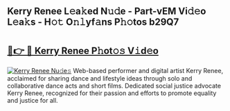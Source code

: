 ## Kerry Renee L𝚎a𝚔ed N𝚞𝚍e - Part-vEM Vi𝚍𝚎o L𝚎a𝚔s - H𝚘𝚝 O𝚗𝚕yf𝚊ns P𝚑𝚘tos b29Q7

# <h2><a href="http://kfeksmu.oniu.top/?m=Kerry+Renee">🔗👉 🔴 Kerry Renee P𝚑ot𝚘𝚜 V𝚒d𝚎o</a></h2>

[![Kerry Renee Nu𝚍e𝚜](https://i.imgur.com/0qMVB7G.gif)](http://kfeksmu.oniu.top/?m=Kerry+Renee)
Web-based performer and digital artist Kerry Renee, acclaimed for sharing dance and lifestyle ideas through solo and collaborative dance acts and short films. Dedicated social justice advocate Kerry Renee, recognized for their passion and efforts to promote equality and justice for all.  
